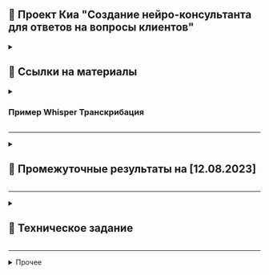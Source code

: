 ## 💠 Проект Киа "Создание нейро-консультанта для ответов на вопросы клиентов"

<details>
    <summary><h2>💾 Ссылки на материалы</h2></summary><p>
<li><strong><a href="https://colab.research.google.com/drive/1E-zR2zCRih5XkmhqL592cmijf1jWv-6S?usp=sharing">Whisper Транскрибация [Google Colab Notebook]</a></strong></li>
<li><strong><a href="https://drive.google.com/file/d/1FIt8qR5-ZGaVwmUwRKSqgbfhz6h-aIDf/view?usp=sharing">🌐Ссылка на архив с обработанными видео-файлами [Google Drive]</a></strong></li>
</p>
</details>
    
<details><summary><h3>Пример Whisper Транскрибация</h3></summary><p>
<li><strong><a href="https://colab.research.google.com/drive/1E-zR2zCRih5XkmhqL592cmijf1jWv-6S?usp=sharing">Google Colab Notebook</a></strong></li><br>
<img src="https://github.com/terrainternship/KIA-GPT/assets/99917230/b89d1c06-6006-4fc8-a6bf-a51350207f66" alt="image" />
</p></details>

---

<details><summary><h2>📆 Промежуточные результаты на [12.08.2023]</h2></summary>
    <h3>🔘 [12.09.2023]: Приведение кода по Транскрибации к формату Google Colab</h3>
<li>1. Подготовка Google Colab Notebook для транскрибации [Whisper]</li>
<li>2. Поиск в ручном режиме ссылок на Видео (запрещенных для парсинга), транскрибация неохваченных видео в автоматическом режиме</li>
    <h3>🔘 [07.09.2023]: Транскрибация и Суммаризация Видео по ограниченному ТЗ списку</h3><p>
<li>1. Окончательная транскрибация всех найденных видео компании Киа</li>
<li>2. Создание Базы Знаний в виде файла Markdown с добавлением ссылок на изображение и транскрибированного текста (11 видео из заданного списка). Из 86 ссылок в ТЗ запрещены к парсингу 16 ссылок, а 8 - несуществующие!</li>
<li>3. Создание пилотного Телеграм-Бота для обработки pdf-файлов с возможностью суммаризации</li>
    <br>
    <h3>🔘 [31.08.2023]: Транскрибация и Суммаризация Видео</h3>
<li>1. Найдено <b>390 видео по Киа</b>, из которых выделялись аудио-дорожки</li>
<li>2. Проведен сравнительный анализ методов транскрибации аудио (преобразование в текстовый формат): <b>Субтитры с Youtube, Тиньков, Whisper (LARGE vs LARGE_v2)</b></li>
<li>3. Выполнена <b>транскрибация</b> для 390 аудио файлов</li>
<li>4. Проведен экспресс-анализ методов суммаризации ("конденсация текста"): <b>chatGPT, Hugging Face Transformers, модели Сбера (ruBERT и online API)</b></li>
<li>5. Выполнена <b>суммаризация всех полученных текстов</b> с представлением нескольких вариантов в формате JSON через <b>online API модель Сбера</b> (с выделением варианта <b>Best</b>)</li>
<br>
</p></details>

---

<details><summary><h2>🪬 Техническое задание</h2></summary><p>
<h3>🌐 Источники:</h3>
<li><b><a href="https://docs.google.com/spreadsheets/d/1UDwTDX41NHL626aZpLGO4yvYDvX4P_wfL20kv6ekbD8/edit?usp=sharing">Диалоги оператор + клиент</a></b></li>
<li><b><a href="https://docs.google.com/spreadsheets/d/1btiLDeliT87fFw4yI4aFMEthwL0GtUFMKAgGDW6ryOk/edit?usp=sharing">Список страниц</a></b></li>
<h3>💎 Цель проекта:</h3> 
<b>👁‍🗨 Создать нейро-консультанта, отвечающего на вопросы клиентов организации по продуктам и услугам компании.</b>
<h3>🗒 Основные задачи:</h3>
<h4>1. Подготовка базы знаний:</h4>
<li>Сбор базы знаний (на основе представленных заказчиком ссылок и документов)</li>
<li>оптимизация структуры базы знаний</li>
<li>разделение базы знаний на логические блоки</li>
‌<h4>2. Составление алгоритма с дообучением ChatGPT. Проработка механизма ведения диалога</h4>
<h4>3. Тестирование алгоритма:</h4>
<li>создание пула вопросов для тестирования</li>
<li>тестирование алгоритма</li>
<li>корректировка базы знаний и алгоритма</li>
<h4>4. Внедрение и тестирование:</h4>
<li>Интеграция нейро-консультанта по согласованию с заказчиком</li>
<li>Проведение тестирования и отладки системы</li>
<h3>🔰 Ожидаемые результаты:</h3>
<li><b>🤖 Нейро-консультант, отвечающий на вопросы клиентов компании по продуктам и услугам.</b></li>
<li>‌<b>📆 Сроки проекта: 3 месяца</b></li>
</p></details>

---

<details><summary>Прочее</summary>
### 📡 Запуск

1. Установка зависимости:
   ```bash
   pip install -r requirements.txt

2. Для обучения:
   ```bash
   python3 algorithm/chatgpt_training.py
</details>
